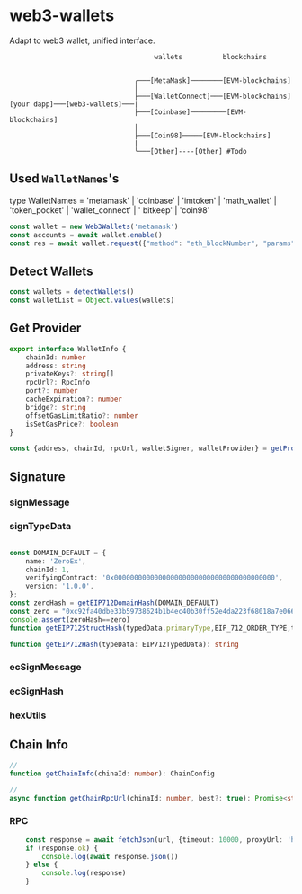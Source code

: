 # web3-wallets

Adapt to web3 wallet, unified interface.

```
                                    wallets          blockchains


                               ╭───[MetaMask]────────[EVM-blockchains]
                               │
                               ├───[WalletConnect]───[EVM-blockchains]
[your dapp]───[web3-wallets]───|
                               ├───[Coinbase]─────────[EVM-blockchains]
                               │
                               ├───[Coin98]─────[EVM-blockchains]
                               |
                               ╰───[Other]----[Other] #Todo

```

## Used `WalletNames`'s

type WalletNames = 'metamask' | 'coinbase' | 'imtoken' | 'math_wallet' | 'token_pocket' | 'wallet_connect' | '
bitkeep' | 'coin98'

```ts
const wallet = new Web3Wallets('metamask')
const accounts = await wallet.enable()
const res = await wallet.request({"method": "eth_blockNumber", "params": []})
```

## Detect Wallets

```ts
const wallets = detectWallets()
const walletList = Object.values(wallets)
```

## Get Provider

```ts
export interface WalletInfo {
    chainId: number
    address: string
    privateKeys?: string[]
    rpcUrl?: RpcInfo
    port?: number
    cacheExpiration?: number
    bridge?: string
    offsetGasLimitRatio?: number
    isSetGasPrice?: boolean
}

const {address, chainId, rpcUrl, walletSigner, walletProvider} = getProvider(walletInfo)

```

## Signature

### signMessage

### signTypeData
```ts

const DOMAIN_DEFAULT = {
    name: 'ZeroEx',
    chainId: 1,
    verifyingContract: '0x0000000000000000000000000000000000000000',
    version: '1.0.0',
};
const zeroHash = getEIP712DomainHash(DOMAIN_DEFAULT)
const zero = "0xc92fa40dbe33b59738624b1b4ec40b30ff52e4da223f68018a7e0667ffc0e798"
console.assert(zeroHash==zero) 
function getEIP712StructHash(typedData.primaryType,EIP_712_ORDER_TYPE,typedData.message)

function getEIP712Hash(typeData: EIP712TypedData): string

```

### ecSignMessage

### ecSignHash

### hexUtils

## Chain Info

```ts
//
function getChainInfo(chinaId: number): ChainConfig

//
async function getChainRpcUrl(chinaId: number, best?: true): Promise<string>

```

### RPC
```ts
    const response = await fetchJson(url, {timeout: 10000, proxyUrl: 'http://127.0.0.1:7890'})
    if (response.ok) {
        console.log(await response.json())
    } else {
        console.log(response)
    }
```
